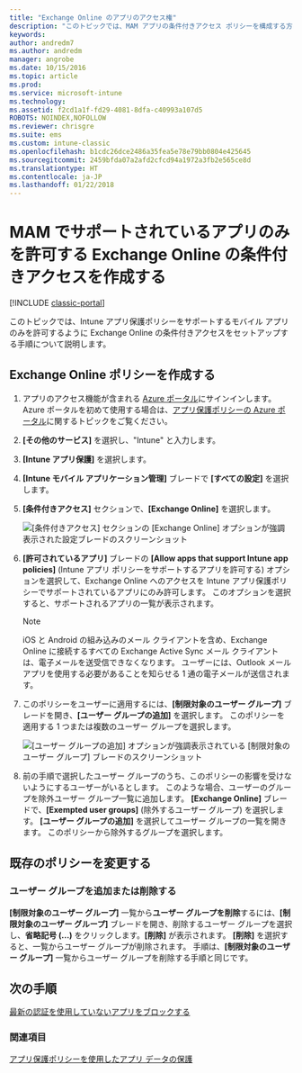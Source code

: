 ```yaml
---
title: "Exchange Online のアプリのアクセス権"
description: "このトピックでは、MAM アプリの条件付きアクセス ポリシーを構成する方法について説明します。"
keywords: 
author: andredm7
ms.author: andredm
manager: angrobe
ms.date: 10/15/2016
ms.topic: article
ms.prod: 
ms.service: microsoft-intune
ms.technology: 
ms.assetid: f2cd1a1f-fd29-4081-8dfa-c40993a107d5
ROBOTS: NOINDEX,NOFOLLOW
ms.reviewer: chrisgre
ms.suite: ems
ms.custom: intune-classic
ms.openlocfilehash: b1cdc26dce2486a35fea5e78e79bb0804e425645
ms.sourcegitcommit: 2459bfda07a2afd2cfcd94a1972a3fb2e565ce8d
ms.translationtype: HT
ms.contentlocale: ja-JP
ms.lasthandoff: 01/22/2018
---
```

# <a name="create-an-exchange-online-conditional-access-to-only-allow-apps-supported-by-mam"></a>MAM でサポートされているアプリのみを許可する Exchange Online の条件付きアクセスを作成する

[!INCLUDE [classic-portal](../includes/classic-portal.md)]

このトピックでは、Intune アプリ保護ポリシーをサポートするモバイル アプリのみを許可するように Exchange Online の条件付きアクセスをセットアップする手順について説明します。


## <a name="create-an-exchange-online-policy"></a>Exchange Online ポリシーを作成する
1.  アプリのアクセス機能が含まれる [Azure ポータル](https://portal.azure.com)にサインインします。 Azure ポータルを初めて使用する場合は、[アプリ保護ポリシーの Azure ポータル](azure-portal-for-microsoft-intune-mam-policies.md)に関するトピックをご覧ください。

2.  **[その他のサービス]** を選択し、"Intune" と入力します。

3.  **[Intune アプリ保護]** を選択します。

4.  **[Intune モバイル アプリケーション管理]** ブレードで **[すべての設定]** を選択します。

5.  **[条件付きアクセス]** セクションで、**[Exchange Online]** を選択します。

    ![[条件付きアクセス] セクションの [Exchange Online] オプションが強調表示された設定ブレードのスクリーンショット](../media/MAM-conditional-access-1.png)

6. **[許可されているアプリ]** ブレードの **[Allow apps that support Intune app policies]** (Intune アプリ ポリシーをサポートするアプリを許可する) オプションを選択して、Exchange Online へのアクセスを Intune アプリ保護ポリシーでサポートされているアプリにのみ許可します。 このオプションを選択すると、サポートされるアプリの一覧が表示されます。

    >[!NOTE]
    >iOS と Android の組み込みのメール クライアントを含め、Exchange Online に接続するすべての Exchange Active Sync メール クライアントは、電子メールを送受信できなくなります。 ユーザーには、Outlook メール アプリを使用する必要があることを知らせる 1 通の電子メールが送信されます。

7. このポリシーをユーザーに適用するには、**[制限対象のユーザー グループ]** ブレードを開き、**[ユーザー グループの追加]** を選択します。 このポリシーを適用する 1 つまたは複数のユーザー グループを選択します。

    ![[ユーザー グループの追加] オプションが強調表示されている [制限対象のユーザー グループ] ブレードのスクリーンショット](../media/mam-ca-add-user-group.png)

8. 前の手順で選択したユーザー グループのうち、このポリシーの影響を受けないようにするユーザーがいるとします。 このような場合、ユーザーのグループを除外ユーザー グループ一覧に追加します。 **[Exchange Online]** ブレードで、**[Exempted user groups]** (除外するユーザー グループ) を選択します。 **[ユーザー グループの追加]** を選択してユーザー グループの一覧を開きます。 このポリシーから除外するグループを選択します。  

## <a name="modify-an-existing-policy"></a>既存のポリシーを変更する
### <a name="add-or-delete-user-groups"></a>ユーザー グループを追加または削除する

**[制限対象のユーザー グループ]** 一覧から**ユーザー グループを削除**するには、**[制限対象のユーザー グループ]** ブレードを開き、削除するユーザー グループを選択し、**省略記号 (...)** をクリックします。**[削除]** が表示されます。 **[削除]** を選択すると、一覧からユーザー グループが削除されます。 手順は、**[制限対象のユーザー グループ]** 一覧からユーザー グループを削除する手順と同じです。


## <a name="next-steps"></a>次の手順
[最新の認証を使用していないアプリをブロックする](block-apps-with-no-modern-authentication.md)
### <a name="see-also"></a>関連項目
[アプリ保護ポリシーを使用したアプリ データの保護](protect-app-data-using-mobile-app-management-policies-with-microsoft-intune.md)
